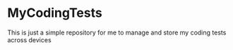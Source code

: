 # MyCodingTests
This is just a simple repository for me to manage and store my coding tests across devices


